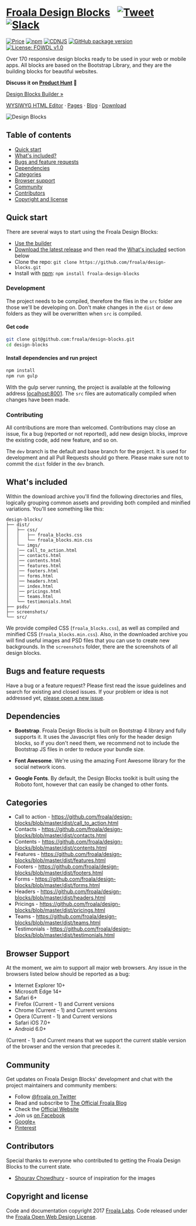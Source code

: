 # [Froala Design Blocks](https://www.froala.com/design-blocks) &nbsp; [![Tweet](https://img.shields.io/twitter/url/http/shields.io.svg?style=social)](https://twitter.com/intent/tweet?text=Get%20over%20170%20free%20design%20blocks%20based%20on%20Bootstrap%204&url=https://www.froala.com/design-blocks&via=froala&hashtags=bootstrap,design,templates,blocks,developers) &nbsp;[![Slack](https://froala-design-blocks-slack.herokuapp.com/badge.svg)](https://froala-design-blocks-slack.herokuapp.com/)

[![Price](https://img.shields.io/badge/price-FREE-0098f7.svg)](https://github.com/froala/design-blocks/blob/master/LICENSE)
[![npm](https://img.shields.io/npm/v/froala-design-blocks.svg?colorB=brightgreen)](https://www.npmjs.com/package/froala-design-blocks)
[![CDNJS](https://img.shields.io/cdnjs/v/froala-design-blocks.svg)](https://cdnjs.com/libraries/froala-design-blocks)
[![GitHub package version](https://img.shields.io/github/package-json/v/froala/design-blocks.svg)](https://github.com/froala/design-blocks)
[![License: FOWDL v1.0](https://img.shields.io/badge/license-FOWDL-blue.svg)](https://github.com/froala/design-blocks/blob/master/LICENSE)

Over 170 responsive design blocks ready to be used in your web or mobile apps. All blocks are based on the Bootstrap Library, and they are the building blocks for beautiful websites.

**Discuss it on [Product Hunt](https://www.producthunt.com/posts/froala-design-blocks-2) 🦄**

<p><a href="https://www.froala.com/design-blocks/webpage-builder">Design Blocks Builder »</a></p>
<p><a href="https://www.froala.com/wysiwyg-editor">WYSIWYG HTML Editor</a> · <a href="https://www.froala.com/pages">Pages</a> · <a href="https://www.froala.com/blog">Blog</a> · <a href="https://github.com/froala/design-blocks/archive/master.zip">Download</a></p>

![Design Blocks](https://raw.githubusercontent.com/froala/design-blocks/master/design-blocks.jpg)

## Table of contents

- [Quick start](#quick-start)
- [What's included?](#whats-included)
- [Bugs and feature requests](#bugs-and-feature-requests)
- [Dependencies](#dependencies)
- [Categories](#categories)
- [Browser support](#browser-support)
- [Community](#community)
- [Contributors](#contributors)
- [Copyright and license](#copyright-and-license)


## Quick start

There are several ways to start using the Froala Design Blocks:

- [Use the builder](https://www.froala.com/design-blocks/webpage-builder)
- [Download the latest release](https://github.com/froala/design-blocks/archive/1.0.2.zip) and then read the [What's included](#whats-included) section below
- Clone the repo: `git clone https://github.com/froala/design-blocks.git`
- Install with [npm](https://www.npmjs.com/): `npm install froala-design-blocks`

### Development

The project needs to be compiled, therefore the files in the `src` folder are those we'll be developing on. Don't make changes in the `dist` or `demo` folders as they will be overwritten when `src` is compiled.

#### Get code

```bash
git clone git@github.com:froala/design-blocks.git
cd design-blocks
```

#### Install dependencies and run project

```bash
npm install
npm run gulp
```

With the gulp server running, the project is available at the following address [localhost:8001](http://localhost:8001/). The `src` files are automatically compiled when changes have been made.

### Contributing
All contributions are more than welcomed. Contributions may close an issue, fix a bug (reported or not reported), add new design blocks, improve the existing code, add new feature, and so on.

The `dev` branch is the default and base branch for the project. It is used for development and all Pull Requests should go there. Please make sure not to commit the `dist` folder in the `dev` branch.


## What's included

Within the download archive you'll find the following directories and files, logically grouping common assets and providing both compiled and minified variations. You'll see something like this:

```
design-blocks/
├── dist/
│   ├── css/
│   │   ├── froala_blocks.css
│   │   └── froala_blocks.min.css
│   └── imgs/
│   │── call_to_action.html
│   │── contacts.html
│   │── contents.html
│   │── features.html
│   │── footers.html
│   │── forms.html
│   │── headers.html
│   │── index.html
│   │── pricings.html
│   │── teams.html
│   └── testimonials.html
├── psds/
├── screenshots/
└── src/
```

We provide compiled CSS (`froala_blocks.css`), as well as compiled and minified CSS (`froala_blocks.min.css`). Also, in the downloaded archive you will find useful images and PSD files that you can use to create new backgrounds. In the `screenshots` folder, there are the screenshots of all design blocks.

## Bugs and feature requests

Have a bug or a feature request? Please first read the issue guidelines and search for existing and closed issues. If your problem or idea is not addressed yet, [please open a new issue](https://github.com/froala/design-blocks/issues/new).

## Dependencies

- **Bootstrap**. Froala Design Blocks is built on Bootstrap 4 library and fully supports it. It uses the Javascript files only for the header design blocks, so if you don't need them, we recommend not to include the Bootstrap JS files in order to reduce your bundle size.

- **Font Awesome**. We're using the amazing Font Awesome library for the social network icons.

- **Google Fonts**. By default, the Design Blocks toolkit is built using the Roboto font, however that can easily be changed to other fonts.


## Categories

- Call to action - https://github.com/froala/design-blocks/blob/master/dist/call_to_action.html
- Contacts - https://github.com/froala/design-blocks/blob/master/dist/contacts.html
- Contents - https://github.com/froala/design-blocks/blob/master/dist/contents.html
- Features - https://github.com/froala/design-blocks/blob/master/dist/features.html
- Footers - https://github.com/froala/design-blocks/blob/master/dist/footers.html
- Forms - https://github.com/froala/design-blocks/blob/master/dist/forms.html
- Headers - https://github.com/froala/design-blocks/blob/master/dist/headers.html
- Pricings - https://github.com/froala/design-blocks/blob/master/dist/pricings.html
- Teams - https://github.com/froala/design-blocks/blob/master/dist/teams.html
- Testimonials - https://github.com/froala/design-blocks/blob/master/dist/testimonials.html



## Browser Support

At the moment, we aim to support all major web browsers. Any issue in the browsers listed below should be reported as a bug:

- Internet Explorer 10+
- Microsoft Edge 14+
- Safari 6+
- Firefox (Current - 1) and Current versions
- Chrome (Current - 1) and Current versions
- Opera (Current - 1) and Current versions
- Safari iOS 7.0+
- Android 6.0+

(Current - 1) and Current means that we support the current stable version of the browser and the version that precedes it.


## Community

Get updates on Froala Design Blocks' development and chat with the project maintainers and community members:

- Follow [@froala on Twitter](https://twitter.com/froala)
- Read and subscribe to [The Official Froala Blog](https://www.froala.com/blog)
- Check the [Official Website](https://www.froala.com/design-blocks)
- Join us [on Facebook](https://www.facebook.com/froala/)
- [Google+](https://plus.google.com/+Froala/)
- [Pinterest](https://pinterest.com/froala/)


## Contributors

Special thanks to everyone who contributed to getting the Froala Design Blocks to the current state.

- [ Shourav Chowdhury](https://dribbble.com/shourav_chy01) - source of inspiration for the images



## Copyright and license

Code and documentation copyright 2017 [Froala Labs](https://www.froala.com/). Code released under the [Froala Open Web Design License](https://github.com/froala/design-blocks/blob/master/LICENSE).
